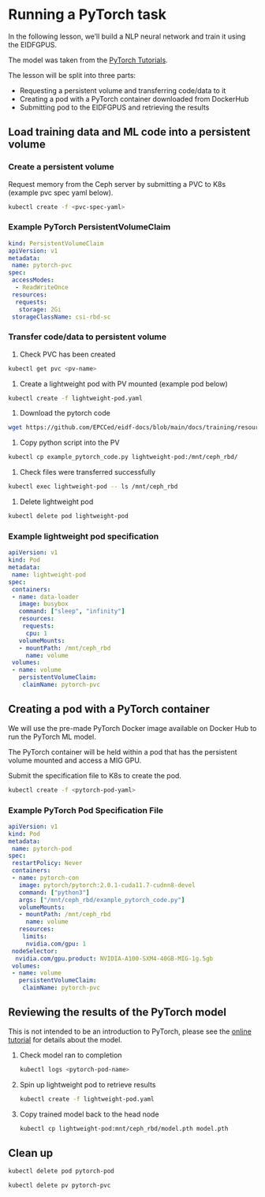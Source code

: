 # Running a PyTorch task

In the following lesson, we’ll build a NLP neural network and train it using the EIDFGPUS.

The model was taken from the [PyTorch Tutorials](https://pytorch.org/tutorials/beginner/basics/quickstart_tutorial.html).

The lesson will be split into three parts:

- Requesting a persistent volume and transferring code/data to it
- Creating a pod with a PyTorch container downloaded from DockerHub
- Submitting pod to the EIDFGPUS and retrieving the results

## Load training data and ML code into a persistent volume

### Create a persistent volume

Request memory from the Ceph server by submitting a PVC to K8s (example pvc spec yaml below).

```bash
kubectl create -f <pvc-spec-yaml>
```

### Example PyTorch PersistentVolumeClaim

```yaml
kind: PersistentVolumeClaim
apiVersion: v1
metadata:
 name: pytorch-pvc
spec:
 accessModes:
  - ReadWriteOnce
 resources:
  requests:
   storage: 2Gi
 storageClassName: csi-rbd-sc
```

### Transfer code/data to persistent volume

1) Check PVC has been created

```bash
kubectl get pvc <pv-name>
```

1) Create a lightweight pod with PV mounted (example pod below)

```bash
kubectl create -f lightweight-pod.yaml
```

1) Download the pytorch code

```bash
wget https://github.com/EPCCed/eidf-docs/blob/main/docs/training/resources/example_pytorch_code.py
```

1) Copy python script into the PV

```bash
kubectl cp example_pytorch_code.py lightweight-pod:/mnt/ceph_rbd/
```

1) Check files were transferred successfully

```bash
kubectl exec lightweight-pod -- ls /mnt/ceph_rbd
```

1) Delete lightweight pod

```bash
kubectl delete pod lightweight-pod
```

### Example lightweight pod specification

```yaml
apiVersion: v1
kind: Pod
metadata:
 name: lightweight-pod
spec:
 containers:
 - name: data-loader
   image: busybox
   command: ["sleep", "infinity"]
   resources:
    requests:
     cpu: 1
   volumeMounts:
   - mountPath: /mnt/ceph_rbd
     name: volume
 volumes:
 - name: volume
   persistentVolumeClaim:
    claimName: pytorch-pvc
```

## Creating a pod with a PyTorch container

We will use the pre-made PyTorch Docker image available on Docker Hub to run the PyTorch ML model.

The PyTorch container will be held within a pod that has the persistent volume mounted and access a MIG GPU.

Submit the specification file to K8s to create the pod.

```bash
kubectl create -f <pytorch-pod-yaml>
```

### Example PyTorch Pod Specification File

```yaml
apiVersion: v1
kind: Pod
metadata:
 name: pytorch-pod
spec:
 restartPolicy: Never
 containers:
 - name: pytorch-con
   image: pytorch/pytorch:2.0.1-cuda11.7-cudnn8-devel
   command: ["python3"]
   args: ["/mnt/ceph_rbd/example_pytorch_code.py"]
   volumeMounts:
   - mountPath: /mnt/ceph_rbd
     name: volume
   resources:
    limits:
     nvidia.com/gpu: 1
 nodeSelector:
  nvidia.com/gpu.product: NVIDIA-A100-SXM4-40GB-MIG-1g.5gb
 volumes:
 - name: volume
   persistentVolumeClaim:
    claimName: pytorch-pvc
```

## Reviewing the results of the PyTorch model

This is not intended to be an introduction to PyTorch, please see the [online tutorial](https://pytorch.org/tutorials/intermediate/torchvision_tutorial.html) for details about the model.

1. Check model ran to completion

    ```bash
    kubectl logs <pytorch-pod-name>
    ```

1. Spin up lightweight pod to retrieve results

    ```bash
    kubectl create -f lightweight-pod.yaml
    ```

1. Copy trained model back to the head node

    ```bash
    kubectl cp lightweight-pod:mnt/ceph_rbd/model.pth model.pth
    ```

## Clean up

```bash
kubectl delete pod pytorch-pod

kubectl delete pv pytorch-pvc
```
